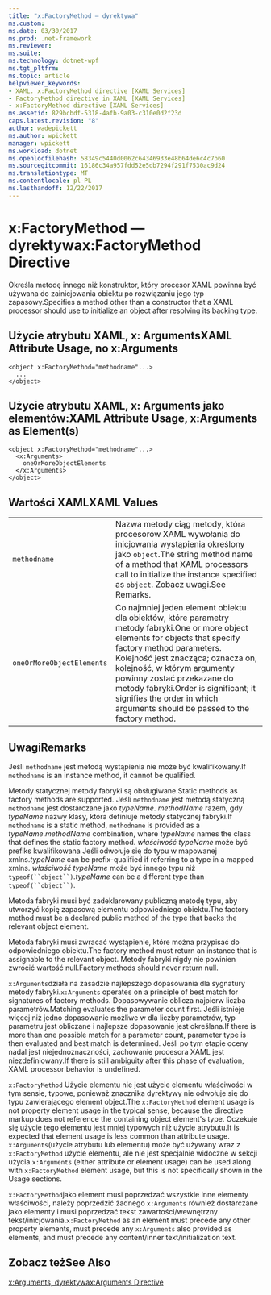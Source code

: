 ```yaml
---
title: "x:FactoryMethod — dyrektywa"
ms.custom: 
ms.date: 03/30/2017
ms.prod: .net-framework
ms.reviewer: 
ms.suite: 
ms.technology: dotnet-wpf
ms.tgt_pltfrm: 
ms.topic: article
helpviewer_keywords:
- XAML. x:FactoryMethod directive [XAML Services]
- FactoryMethod directive in XAML [XAML Services]
- x:FactoryMethod directive [XAML Services]
ms.assetid: 829bcbdf-5318-4afb-9a03-c310e0d2f23d
caps.latest.revision: "8"
author: wadepickett
ms.author: wpickett
manager: wpickett
ms.workload: dotnet
ms.openlocfilehash: 58349c5440d0062c64346933e48b64de6c4c7b60
ms.sourcegitcommit: 16186c34a957fdd52e5db7294f291f7530ac9d24
ms.translationtype: MT
ms.contentlocale: pl-PL
ms.lasthandoff: 12/22/2017
---
```

# <a name="xfactorymethod-directive"></a><span data-ttu-id="75b66-102">x:FactoryMethod — dyrektywa</span><span class="sxs-lookup"><span data-stu-id="75b66-102">x:FactoryMethod Directive</span></span>
<span data-ttu-id="75b66-103">Określa metodę innego niż konstruktor, który procesor XAML powinna być używana do zainicjowania obiektu po rozwiązaniu jego typ zapasowy.</span><span class="sxs-lookup"><span data-stu-id="75b66-103">Specifies a method other than a constructor that a XAML processor should use to initialize an object after resolving its backing type.</span></span>  
  
## <a name="xaml-attribute-usage-no-xarguments"></a><span data-ttu-id="75b66-104">Użycie atrybutu XAML, x: Arguments</span><span class="sxs-lookup"><span data-stu-id="75b66-104">XAML Attribute Usage, no x:Arguments</span></span>  
  
```  
<object x:FactoryMethod="methodname"...>  
  ...  
</object>  
```  
  
## <a name="xaml-attribute-usage-xarguments-as-elements"></a><span data-ttu-id="75b66-105">Użycie atrybutu XAML, x: Arguments jako elementów:</span><span class="sxs-lookup"><span data-stu-id="75b66-105">XAML Attribute Usage, x:Arguments as Element(s)</span></span>  
  
```  
<object x:FactoryMethod="methodname"...>  
  <x:Arguments>  
    oneOrMoreObjectElements  
  </x:Arguments>  
</object>  
```  
  
## <a name="xaml-values"></a><span data-ttu-id="75b66-106">Wartości XAML</span><span class="sxs-lookup"><span data-stu-id="75b66-106">XAML Values</span></span>  
  
|||  
|-|-|  
|`methodname`|<span data-ttu-id="75b66-107">Nazwa metody ciąg metody, która procesorów XAML wywołania do inicjowania wystąpienia określony jako `object`.</span><span class="sxs-lookup"><span data-stu-id="75b66-107">The string method name of a method that XAML processors call to initialize the instance specified as `object`.</span></span> <span data-ttu-id="75b66-108">Zobacz uwagi.</span><span class="sxs-lookup"><span data-stu-id="75b66-108">See Remarks.</span></span>|  
|`oneOrMoreObjectElements`|<span data-ttu-id="75b66-109">Co najmniej jeden element obiektu dla obiektów, które parametry metody fabryki.</span><span class="sxs-lookup"><span data-stu-id="75b66-109">One or more object elements for objects that specify factory method parameters.</span></span> <span data-ttu-id="75b66-110">Kolejność jest znacząca; oznacza on, kolejność, w którym argumenty powinny zostać przekazane do metody fabryki.</span><span class="sxs-lookup"><span data-stu-id="75b66-110">Order is significant; it signifies the order in which arguments should be passed to the factory method.</span></span>|  
  
## <a name="remarks"></a><span data-ttu-id="75b66-111">Uwagi</span><span class="sxs-lookup"><span data-stu-id="75b66-111">Remarks</span></span>  
 <span data-ttu-id="75b66-112">Jeśli `methodname` jest metodą wystąpienia nie może być kwalifikowany.</span><span class="sxs-lookup"><span data-stu-id="75b66-112">If `methodname` is an instance method, it cannot be qualified.</span></span>  
  
 <span data-ttu-id="75b66-113">Metody statycznej metody fabryki są obsługiwane.</span><span class="sxs-lookup"><span data-stu-id="75b66-113">Static methods as factory methods are supported.</span></span> <span data-ttu-id="75b66-114">Jeśli `methodname` jest metodą statyczną `methodname` jest dostarczane jako *typeName*. *methodName* razem, gdy *typeName* nazwy klasy, która definiuje metody statycznej fabryki.</span><span class="sxs-lookup"><span data-stu-id="75b66-114">If `methodname` is a static method, `methodname` is provided as a *typeName*.*methodName* combination, where *typeName* names the class that defines the static factory method.</span></span> <span data-ttu-id="75b66-115">*właściwość typeName* może być prefiks kwalifikowana Jeśli odwołuje się do typu w mapowanej xmlns.</span><span class="sxs-lookup"><span data-stu-id="75b66-115">*typeName* can be prefix-qualified if referring to a type in a mapped xmlns.</span></span> <span data-ttu-id="75b66-116">*właściwość typeName* może być innego typu niż `typeof(``object``)`.</span><span class="sxs-lookup"><span data-stu-id="75b66-116">*typeName* can be a different type than `typeof(``object``)`.</span></span>  
  
 <span data-ttu-id="75b66-117">Metoda fabryki musi być zadeklarowany publiczną metodę typu, aby utworzyć kopię zapasową elementu odpowiedniego obiektu.</span><span class="sxs-lookup"><span data-stu-id="75b66-117">The factory method must be a declared public method of the type that backs the relevant object element.</span></span>  
  
 <span data-ttu-id="75b66-118">Metoda fabryki musi zwracać wystąpienie, które można przypisać do odpowiedniego obiektu.</span><span class="sxs-lookup"><span data-stu-id="75b66-118">The factory method must return an instance that is assignable to the relevant object.</span></span> <span data-ttu-id="75b66-119">Metody fabryki nigdy nie powinien zwrócić wartość null.</span><span class="sxs-lookup"><span data-stu-id="75b66-119">Factory methods should never return null.</span></span>  
  
 <span data-ttu-id="75b66-120">`x:Arguments`działa na zasadzie najlepszego dopasowania dla sygnatury metody fabryki.</span><span class="sxs-lookup"><span data-stu-id="75b66-120">`x:Arguments` operates on a principle of best match for signatures of factory methods.</span></span> <span data-ttu-id="75b66-121">Dopasowywanie oblicza najpierw liczba parametrów.</span><span class="sxs-lookup"><span data-stu-id="75b66-121">Matching evaluates the parameter count first.</span></span> <span data-ttu-id="75b66-122">Jeśli istnieje więcej niż jedno dopasowanie możliwe w dla liczby parametrów, typ parametru jest obliczane i najlepsze dopasowanie jest określana.</span><span class="sxs-lookup"><span data-stu-id="75b66-122">If there is more than one possible match for a parameter count, parameter type is then evaluated and best match is determined.</span></span> <span data-ttu-id="75b66-123">Jeśli po tym etapie oceny nadal jest niejednoznaczności, zachowanie procesora XAML jest niezdefiniowany.</span><span class="sxs-lookup"><span data-stu-id="75b66-123">If there is still ambiguity after this phase of evaluation, XAML processor behavior is undefined.</span></span>  
  
 <span data-ttu-id="75b66-124">`x:FactoryMethod` Użycie elementu nie jest użycie elementu właściwości w tym sensie, typowe, ponieważ znacznika dyrektywy nie odwołuje się do typu zawierającego element object.</span><span class="sxs-lookup"><span data-stu-id="75b66-124">The `x:FactoryMethod` element usage is not property element usage in the typical sense, because the directive markup does not reference the containing object element's type.</span></span> <span data-ttu-id="75b66-125">Oczekuje się użycie tego elementu jest mniej typowych niż użycie atrybutu.</span><span class="sxs-lookup"><span data-stu-id="75b66-125">It is expected that element usage is less common than attribute usage.</span></span> <span data-ttu-id="75b66-126">`x:Arguments`(użycie atrybutu lub elementu) może być używany wraz z `x:FactoryMethod` użycie elementu, ale nie jest specjalnie widoczne w sekcji użycia.</span><span class="sxs-lookup"><span data-stu-id="75b66-126">`x:Arguments` (either attribute or element usage) can be used along with `x:FactoryMethod` element usage, but this is not specifically shown in the Usage sections.</span></span>  
  
 <span data-ttu-id="75b66-127">`x:FactoryMethod`jako element musi poprzedzać wszystkie inne elementy właściwości, należy poprzedzić żadnego `x:Arguments` również dostarczane jako elementy i musi poprzedzać tekst zawartości/wewnętrzny tekst/inicjowania.</span><span class="sxs-lookup"><span data-stu-id="75b66-127">`x:FactoryMethod` as an element must precede any other property elements, must precede any `x:Arguments` also provided as elements, and must precede any content/inner text/initialization text.</span></span>  
  
## <a name="see-also"></a><span data-ttu-id="75b66-128">Zobacz też</span><span class="sxs-lookup"><span data-stu-id="75b66-128">See Also</span></span>  
 [<span data-ttu-id="75b66-129">x:Arguments, dyrektywa</span><span class="sxs-lookup"><span data-stu-id="75b66-129">x:Arguments Directive</span></span>](../../../docs/framework/xaml-services/x-arguments-directive.md)
